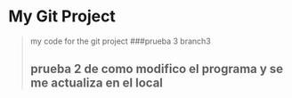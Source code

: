 # My Git Project

> my code for the git project
> ###prueba 3 branch3
> ## prueba 2 de como modifico el programa y se me actualiza en el local
